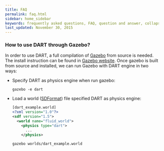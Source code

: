 ```yaml
---
title: FAQ
permalink: faq.html
sidebar: home_sidebar
keywords: frequently asked questions, FAQ, question and answer, collapsible sections, expand, collapse
last_updated: November 30, 2015
---
```


### How to use DART through Gazebo?

In order to use DART, a full compilation of [Gazebo](http://www.gazebosim.org/) from source is needed. The install instruction can be found in [Gazebo website](http://gazebosim.org/tutorials?tut=install_from_source&ver=4.0&cat=install). Once gazebo is built from source and installed, we can run Gazebo with DART engine in two ways:

* Specify DART as physics engine when run gazebo:

  ```
  gazebo -e dart
  ```

* Load a world ([SDFormat](http://sdformat.org/)) file specified DART as physics engine:

  ```xml
  [dart_example.world]
  <?xml version="1.0"?>
  <sdf version="1.5">
    <world name="fluid_world">
      <physics type="dart">
        ...
      </physics>
  ```

  ```
  gazebo worlds/dart_example.world
  ```

